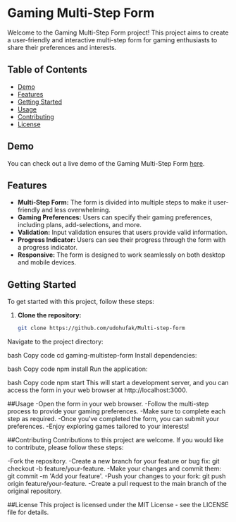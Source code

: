 # Gaming Multi-Step Form

Welcome to the Gaming Multi-Step Form project! This project aims to create a user-friendly and interactive multi-step form for gaming enthusiasts to share their preferences and interests.

## Table of Contents

- [Demo](#demo)
- [Features](#features)
- [Getting Started](#getting-started)
- [Usage](#usage)
- [Contributing](#contributing)
- [License](#license)

## Demo

You can check out a live demo of the Gaming Multi-Step Form [here](https://udohufak.github.io/Multi-step-form/).

## Features

- **Multi-Step Form:** The form is divided into multiple steps to make it user-friendly and less overwhelming.
- **Gaming Preferences:** Users can specify their gaming preferences, including plans, add-selections, and more.
- **Validation:** Input validation ensures that users provide valid information.
- **Progress Indicator:** Users can see their progress through the form with a progress indicator.
- **Responsive:** The form is designed to work seamlessly on both desktop and mobile devices.

## Getting Started

To get started with this project, follow these steps:

1. **Clone the repository:**

   ```bash
   git clone https://github.com/udohufak/Multi-step-form
Navigate to the project directory:

bash
Copy code
cd gaming-multistep-form
Install dependencies:

bash
Copy code
npm install
Run the application:

bash
Copy code
npm start
This will start a development server, and you can access the form in your web browser at http://localhost:3000.

##Usage
-Open the form in your web browser.
-Follow the multi-step process to provide your gaming preferences.
-Make sure to complete each step as required.
-Once you've completed the form, you can submit your preferences.
-Enjoy exploring games tailored to your interests!


##Contributing
Contributions to this project are welcome. If you would like to contribute, please follow these steps:

-Fork the repository.
-Create a new branch for your feature or bug fix: git checkout -b feature/your-feature.
-Make your changes and commit them: git commit -m 'Add your feature'.
-Push your changes to your fork: git push origin feature/your-feature.
-Create a pull request to the main branch of the original repository.

##License
This project is licensed under the MIT License - see the LICENSE file for details.
